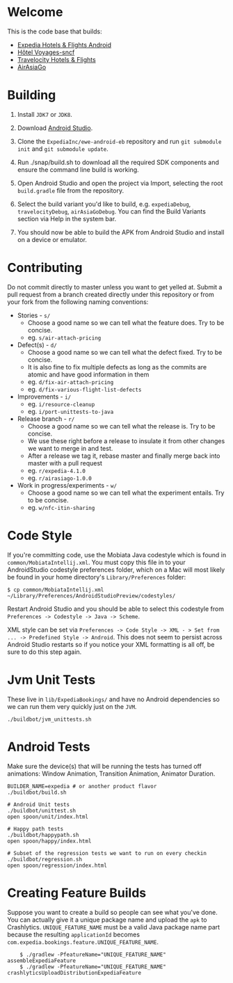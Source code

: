 Welcome
=======

This is the code base that builds:

 * [Expedia Hotels & Flights Android](https://play.google.com/store/apps/details?id=com.expedia.bookings)
 * [Hôtel Voyages-sncf](https://play.google.com/store/apps/details?id=com.expedia.bookings.vsc)
 * [Travelocity Hotels & Flights](https://play.google.com/store/apps/details?id=com.travelocity.android)
 * [AirAsiaGo](https://play.google.com/store/apps/details?id=com.airasiago.android)

Building
========

1. Install `JDK7` or `JDK8`.

2. Download [Android Studio](http://developer.android.com/sdk/installing/studio.html).

3. Clone the `ExpediaInc/ewe-android-eb` repository and run `git submodule init`
   and `git submodule update`.

4. Run ./snap/build.sh to download all the required SDK components and ensure
   the command line build is working.

5. Open Android Studio and open the project via Import, selecting the root `build.gradle` file from the repository.

6. Select the build variant you'd like to build, e.g. `expediaDebug`, `travelocityDebug`, `airAsiaGoDebug`. You can find
the Build Variants section via Help in the system bar.

7. You should now be able to build the APK from Android Studio and install on a device or emulator.

Contributing
============

Do not commit directly to master unless you want to get yelled at. Submit a
pull request from a branch created directly under this repository or from your
fork from the following naming conventions:

- Stories - `s/`
  - Choose a good name so we can tell what the feature does. Try to be concise.
  - eg. `s/air-attach-pricing`
- Defect(s) - `d/`
  - Choose a good name so we can tell what the defect fixed. Try to be concise.
  - It is also fine to fix multiple defects as long as the commits are atomic and
    have good information in them
  - eg. `d/fix-air-attach-pricing`
  - eg. `d/fix-various-flight-list-defects`
- Improvements - `i/`
  - eg. `i/resource-cleanup`
  - eg. `i/port-unittests-to-java`
- Release branch - `r/`
  - Choose a good name so we can tell what the release is. Try to be concise.
  - We use these right before a release to insulate it from other changes we
    want to merge in and test.
  - After a release we tag it, rebase master and finally merge back into master
    with a pull request
  - eg. `r/expedia-4.1.0`
  - eg. `r/airasiago-1.0.0`
- Work in progress/experiments - `w/`
  - Choose a good name so we can tell what the experiment entails. Try to be concise.
  - eg. `w/nfc-itin-sharing`

Code Style
==========

If you're committing code, use the Mobiata Java codestyle which is found in `common/MobiataIntellij.xml`. You
must copy this file in to your AndroidStudio codestyle preferences folder, which on a Mac will most likely be
found in your home directory's `Library/Preferences` folder:

    $ cp common/MobiataIntellij.xml ~/Library/Preferences/AndroidStudioPreview/codestyles/

Restart Android Studio and you should be able to select this codestyle from `Preferences -> Codestyle -> Java -> Scheme`.

XML style can be set via `Preferences -> Code Style -> XML - > Set from ... -> Predefined Style -> Android`. This
does not seem to persist across Android Studio restarts so if you notice your XML formatting is all off, be sure to
do this step again.

Jvm Unit Tests
==============

These live in `lib/ExpediaBookings/` and have no Android dependencies so we can
run them very quickly just on the `JVM`.

````shell
./buildbot/jvm_unittests.sh
````

Android Tests
==================

Make sure the device(s) that will be running the tests has turned off animations:
Window Animation, Transition Animation, Animator Duration.

````shell
BUILDER_NAME=expedia # or another product flavor
./buildbot/build.sh

# Android Unit tests
./buildbot/unittest.sh
open spoon/unit/index.html

# Happy path tests
./buildbot/happypath.sh
open spoon/happy/index.html

# Subset of the regression tests we want to run on every checkin
./buildbot/regression.sh
open spoon/regression/index.html
````

Creating Feature Builds
=======================

Suppose you want to create a build so people can see what you've done. You can
actually give it a unique package name and upload the `apk` to Crashlytics.
`UNIQUE_FEATURE_NAME` must be a valid Java package name part because the
resulting `applicationId` becomes `com.expedia.bookings.feature.UNIQUE_FEATURE_NAME`.

````shell
    $ ./gradlew -PfeatureName="UNIQUE_FEATURE_NAME" assembleExpediaFeature
    $ ./gradlew -PfeatureName="UNIQUE_FEATURE_NAME" crashlyticsUploadDistributionExpediaFeature
````

